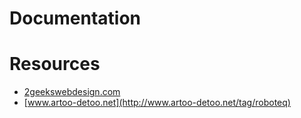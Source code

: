 # Documentation

# Resources

- [2geekswebdesign.com](http://2geekswebdesign.com/astromech/parts-rundown/)
- [www.artoo-detoo.net](http://www.artoo-detoo.net/tag/roboteq)
